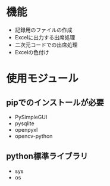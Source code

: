 # 機能
- 記録用のファイルの作成
- Excelに出力する出席処理
- 二次元コードでの出席処理
- Excelの色付け

# 使用モジュール
## pipでのインストールが必要
- PySimpleGUI
- pysqlite
- openpyxl
- opencv-python
## python標準ライブラリ
- sys
- os